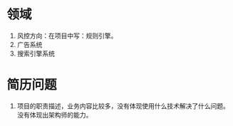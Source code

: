 # 领域

1. 风控方向：在项目中写：规则引擎。
1. 广告系统
1. 搜索引擎系统



# 简历问题

1. 项目的职责描述，业务内容比较多，没有体现使用什么技术解决了什么问题。没有体现出架构师的能力。



